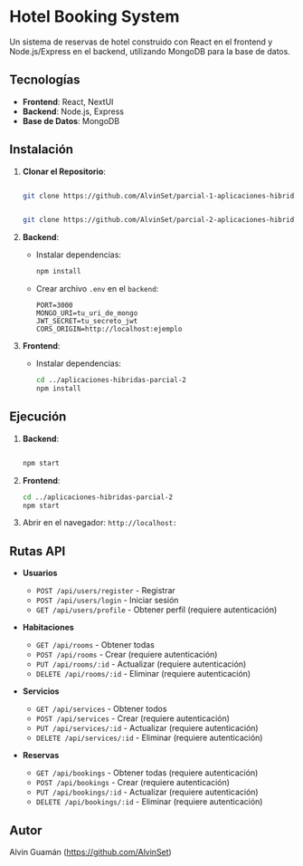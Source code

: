 # Hotel Booking System

Un sistema de reservas de hotel construido con React en el frontend y Node.js/Express en el backend, utilizando MongoDB para la base de datos.

## Tecnologías

- **Frontend**: React, NextUI
- **Backend**: Node.js, Express
- **Base de Datos**: MongoDB


## Instalación

1. **Clonar el Repositorio**:
    ```bash

    git clone https://github.com/AlvinSet/parcial-1-aplicaciones-hibridas.git


    git clone https://github.com/AlvinSet/parcial-2-aplicaciones-hibridas.git


    ```

2. **Backend**:
    - Instalar dependencias:
      ```bash
      npm install
      ```
    - Crear archivo `.env` en el `backend`:
      ```
      PORT=3000
      MONGO_URI=tu_uri_de_mongo
      JWT_SECRET=tu_secreto_jwt
      CORS_ORIGIN=http://localhost:ejemplo
      ```

3. **Frontend**:
    - Instalar dependencias:
      ```bash
      cd ../aplicaciones-hibridas-parcial-2
      npm install
      ```

## Ejecución

1. **Backend**:
    ```bash

    npm start

    ```

2. **Frontend**:
    ```bash
    cd ../aplicaciones-hibridas-parcial-2
    npm start
    ```

3. Abrir en el navegador: `http://localhost:`

## Rutas API

- **Usuarios**
  - `POST /api/users/register` - Registrar
  - `POST /api/users/login` - Iniciar sesión
  - `GET /api/users/profile` - Obtener perfil (requiere autenticación)

- **Habitaciones**
  - `GET /api/rooms` - Obtener todas
  - `POST /api/rooms` - Crear (requiere autenticación)
  - `PUT /api/rooms/:id` - Actualizar (requiere autenticación)
  - `DELETE /api/rooms/:id` - Eliminar (requiere autenticación)

- **Servicios**
  - `GET /api/services` - Obtener todos
  - `POST /api/services` - Crear (requiere autenticación)
  - `PUT /api/services/:id` - Actualizar (requiere autenticación)
  - `DELETE /api/services/:id` - Eliminar (requiere autenticación)

- **Reservas**
  - `GET /api/bookings` - Obtener todas (requiere autenticación)
  - `POST /api/bookings` - Crear (requiere autenticación)
  - `PUT /api/bookings/:id` - Actualizar (requiere autenticación)
  - `DELETE /api/bookings/:id` - Eliminar (requiere autenticación)

## Autor

Alvin Guamán (https://github.com/AlvinSet)